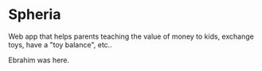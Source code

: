 # Spheria
Web app that helps parents teaching the value of money to kids, exchange toys, have a "toy balance", etc..

Ebrahim was here.
